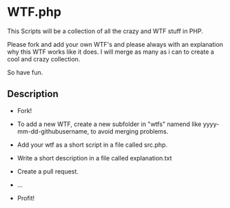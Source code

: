 WTF.php
=======

This Scripts will be a collection of all the crazy and WTF stuff in PHP.

Please fork and add your own WTF's and please always with an explanation why
this WTF works like it does. I will merge as many as i can to create a cool
and crazy collection.

So have fun.


Description
-----------

  * Fork!

  * To add a new WTF, create a new subfolder in "wtfs" namend like yyyy-mm-dd-githubusername,
  to avoid merging problems.
  
  * Add your wtf as a short script in a file called src.php.
  
  * Write a short description in a file called explanation.txt
  
  * Create a pull request.
  
  * ...
  
  * Profit!